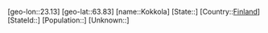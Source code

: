 ﻿---
location: [63.83,23.13]
type: City
tags:
- geo/City


SpocWebEntityId: 31537
isDeleted: false
confidential: public

---
[geo-lon::23.13]
[geo-lat::63.83]
[name::Kokkola]
[State::]
[Country::[Finland](geo/Continent/Europe/Finland.md)]
[StateId::]
[Population::]
[Unknown::]

